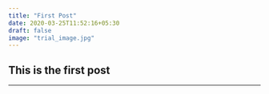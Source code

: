```yaml
---
title: "First Post"
date: 2020-03-25T11:52:16+05:30
draft: false
image: "trial_image.jpg"
---
```


## This is the first post
----